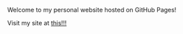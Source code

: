 Welcome to my personal website hosted on GitHub Pages!

Visit my site at [this!!!](https://username.github.io](https://geraltlai.github.io/))
